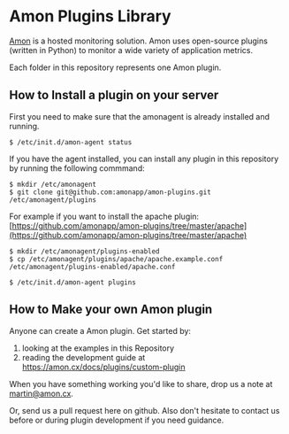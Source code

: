 Amon Plugins Library
=====================

[Amon](https://amon.cx) is a hosted monitoring solution. Amon uses open-source plugins (written in Python)
to monitor a wide variety of application metrics.

Each folder in this repository represents one Amon plugin.


How to Install a plugin on your server
---------------------------------

First you need to make sure that the amonagent is already installed and running. 

	$ /etc/init.d/amon-agent status


If you have the agent installed, you can install any plugin in this repository by running the following commmand:
	
	$ mkdir /etc/amonagent
	$ git clone git@github.com:amonapp/amon-plugins.git /etc/amonagent/plugins


For example if you want to install the apache plugin: [https://github.com/amonapp/amon-plugins/tree/master/apache](https://github.com/amonapp/amon-plugins/tree/master/apache)
	
	$ mkdir /etc/amonagent/plugins-enabled
	$ cp /etc/amonagent/plugins/apache/apache.example.conf /etc/amonagent/plugins-enabled/apache.conf

	$ /etc/init.d/amon-agent plugins
	

How to Make your own Amon plugin
---------------------------------

Anyone can create a Amon plugin. Get started by:

1. looking at the examples in this Repository
2. reading the development guide at https://amon.cx/docs/plugins/custom-plugin

When you have something working you'd like to share, drop us a note at <martin@amon.cx>.

Or, send us a pull request here on github. Also don't hesitate to contact us before or during
plugin development if you need guidance.